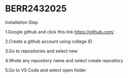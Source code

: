 ﻿# BERR2432025

Installation Step

1.Google github and click this link https://github.com/

2.Create a github account using college ID

3.Go to repositories and select new

4.Wrote any repository name and select create repository

5.Go to VS Code and select open folder
